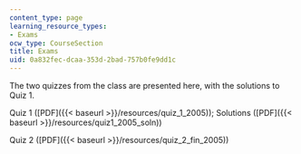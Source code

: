 ```yaml
---
content_type: page
learning_resource_types:
- Exams
ocw_type: CourseSection
title: Exams
uid: 0a832fec-dcaa-353d-2bad-757b0fe9dd1c
---
```


The two quizzes from the class are presented here, with the solutions to Quiz 1.

Quiz 1 ([PDF]({{< baseurl >}}/resources/quiz_1_2005)); Solutions ([PDF]({{< baseurl >}}/resources/quiz1_2005_soln))

Quiz 2 ([PDF]({{< baseurl >}}/resources/quiz_2_fin_2005))